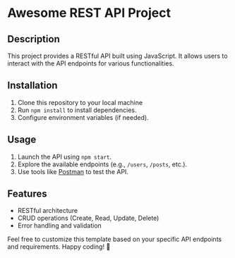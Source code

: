 

# Awesome REST API Project

## Description
This project provides a RESTful API built using JavaScript. It allows users to interact with the API endpoints for various functionalities.

## Installation
1. Clone this repository to your local machine
2. Run `npm install` to install dependencies.
3. Configure environment variables (if needed).

## Usage
1. Launch the API using `npm start`.
2. Explore the available endpoints (e.g., `/users`, `/posts`, etc.).
3. Use tools like [Postman](https://www.postman.com/) to test the API.

## Features
- RESTful architecture
- CRUD operations (Create, Read, Update, Delete)
- Error handling and validation


Feel free to customize this template based on your specific API endpoints and requirements. Happy coding! 🚀
